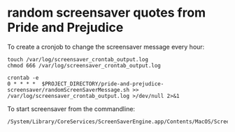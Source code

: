 # random screensaver quotes from Pride and Prejudice
To create a cronjob to change the screensaver message every hour:

```commandline
touch /var/log/screensaver_crontab_output.log
chmod 666 /var/log/screensaver_crontab_output.log

crontab -e
0 * * * *  $PROJECT_DIRECTORY/pride-and-prejudice-screensaver/randomScreenSaverMessage.sh >> /var/log/screensaver_crontab_output.log >/dev/null 2>&1
```

To start screensaver from the commandline: 

```commandline
/System/Library/CoreServices/ScreenSaverEngine.app/Contents/MacOS/ScreenSaverEngine
```



